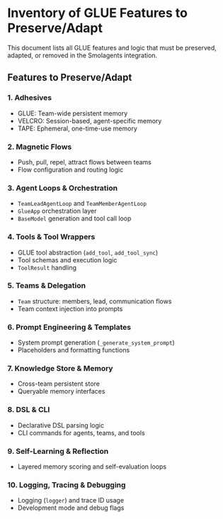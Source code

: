 # Inventory of GLUE Features to Preserve/Adapt

This document lists all GLUE features and logic that must be preserved, adapted, or removed in the Smolagents integration.

## Features to Preserve/Adapt

### 1. Adhesives
- GLUE: Team-wide persistent memory
- VELCRO: Session-based, agent-specific memory
- TAPE: Ephemeral, one-time-use memory

### 2. Magnetic Flows
- Push, pull, repel, attract flows between teams
- Flow configuration and routing logic

### 3. Agent Loops & Orchestration
- `TeamLeadAgentLoop` and `TeamMemberAgentLoop`
- `GlueApp` orchestration layer
- `BaseModel` generation and tool call loop

### 4. Tools & Tool Wrappers
- GLUE tool abstraction (`add_tool`, `add_tool_sync`)
- Tool schemas and execution logic
- `ToolResult` handling

### 5. Teams & Delegation
- `Team` structure: members, lead, communication flows
- Team context injection into prompts

### 6. Prompt Engineering & Templates
- System prompt generation (`_generate_system_prompt`)
- Placeholders and formatting functions

### 7. Knowledge Store & Memory
- Cross-team persistent store
- Queryable memory interfaces

### 8. DSL & CLI
- Declarative DSL parsing logic
- CLI commands for agents, teams, and tools

### 9. Self-Learning & Reflection
- Layered memory scoring and self-evaluation loops

### 10. Logging, Tracing & Debugging
- Logging (`logger`) and trace ID usage
- Development mode and debug flags
